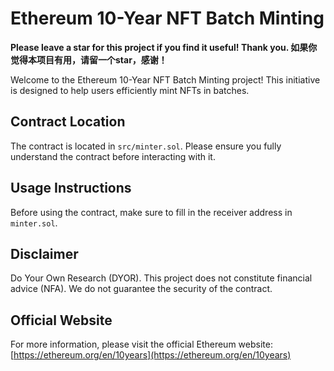 # Ethereum 10-Year NFT Batch Minting

**Please leave a star for this project if you find it useful! Thank you.
如果你觉得本项目有用，请留一个star，感谢！**

Welcome to the Ethereum 10-Year NFT Batch Minting project! This initiative is designed to help users efficiently mint NFTs in batches.

## Contract Location

The contract is located in `src/minter.sol`. Please ensure you fully understand the contract before interacting with it.

## Usage Instructions

Before using the contract, make sure to fill in the receiver address in `minter.sol`.

## Disclaimer

Do Your Own Research (DYOR). This project does not constitute financial advice (NFA). We do not guarantee the security of the contract.

## Official Website

For more information, please visit the official Ethereum website: [https://ethereum.org/en/10years](https://ethereum.org/en/10years)
